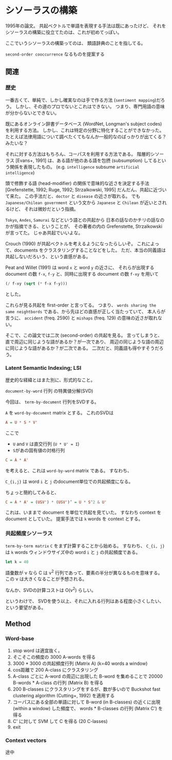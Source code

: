 # シソーラスの構築

1995年の論文。
共起ベクトルで単語を表現する手法は既にあったけど、
それをシソーラスの構築に役立てたのは、これが初めてっぽい。

ここでいうシソーラスの構築ってのは、
類語辞典のことを指してる。

`second-order cooccurrence` なるものを提案する

## 関連

### 歴史

一番古くて、単純で、しかし確実なのは手で作る方法 (`sentiment mapping`)だろう。
しかし、その道のプロでないとこれはできない。
つまり、専門用語の意味が分からないとできない。

既にあるオンライン辞書データベース (WordNet, Longman's subject codes)
を利用する方法。
しかし、これは特定の分野に特化することができなかった。
たとえば法律用語について調べたくてもなんか一般的なのばっかりが出てくる？みたいな？

それに対する方法はもちろん、コーパスを利用する方法である。
階層的シソーラス [Evans+, 1991]
は、ある語が他のある語を包摂 (subsumption) してるという関係を表現したもの。
(e.g. `intelligence` subsume `artificial intelligence`)

頭で修飾する語 (head-modifier) の関係で意味的な近さを決定する手法
[Grefenstette, 1992; Ruge, 1992; Strzalkowski, 1995]
だんだん、共起に近づいて来た。
この手法だと、`doctor` と `disease` の近さが取れる。
でも `Japanese/Chilean government` という文から
`Japanese` と `Chilean` が近いとされるけど、
それは微妙だという指摘。

`Tokyo`, `Andes`, `Samurai` などという語との共起から
日本の話なのかチリの話なのかが指摘できる、ということが、
その著者の内の Grefenstette, Strzalkowski が言ってた。
じゃあ共起でいいよな。

Crouch (1990) が共起ベクトルを考えるようになったらしいぞ。
これによって、documents をクラスタリングすることなどをした。
ただ、本当の同義語は共起しないだろいう、という直感がある。

Peat and Willet (1991) は word `x` と word `y` の近さに、
それらが出現する document の数 `f-x`, `f-y`
と、同時に出現する document の数 `f-xy` を用いて

```scheme
(/ f-xy (sqrt (* f-x f-y)))
```

とした。

これらが見る共起を first-order と言ってる。
つまり、 `words sharing the same neightbords`
である、から先ほどの直感が正しく当たっていて、
本人らが言うに、
`accident` (freq. 2590)
と
`mishaps` (freq. 129)
の意味の近さが取れない。

そこで、この論文では二次 (second-order) の共起を見る。
言ってしまうと、
直で周辺に同じような語があるか？が一次であり、
周辺の同じような語の周辺に同じような語があるか？が二次である。
二次だと、同義語も得やすそうだろう。

### Latent Semantic Indexing; LSI

歴史的な経緯とはまた別に、形式的なこと。

`document-by-word` 行列 の特異値分解(SVD)

今回は、
`term-by-document` 行列をSVDする。

`A` を `word-by-document` matrix
とする。
これのSVDは

```haskell
A = U * S * V'
```

ここで

- `U` and `V` は直交行列 (`U * U' = I`)
- `S`があの固有値の対格行列

```haskell
C = A * A'
```

を考えると、これは `word-by-word` matrix である。
すなわち、

`C_{i,j}` は word `i` と `j` のdocument単位での共起頻度になる。

ちょっと簡約してみると、

```haskell
C = A * A' = (USV') * (USV')’ = U * S^2 & U'
```

これは、いままで document を単位で共起を見ていた。
すなわち context を document としていた。
提案手法では `k` words を context とする。

### 共起頻度シソーラス

`term-by-term matrix` `C` をまず計算することから始める。
すなわち、
`C_{i, j}` は `k` words ウィンドウサイズ中の word `i` と `j` の共起頻度である。

```haskell
let k = 40
```

語彙数が v なら C は v<sup>2</sup> 行列であって、要素の半分が異なるものを意味する。
この v は大きくなることが予想される。

なんか、SVDの計算コストは O(v<sup>2</sup>) らしい。

というわけで、
SVDを使う以上、それに入れる行列はある程度小さくしたい、
という要望がある。

## Method

### Word-base

1. stop word は適宜抜く。
1. そこそこの頻度の 3000 A-words を得る
1. 3000 * 3000 の共起頻度行列 (Matrix A) (k=40 words a window)
1. cos距離で 200 A-class にクラスタリング
1. A-class ごとに A-word の周辺に出現した B-word を集めることで 20000 B-words * A-class の行列 (Matrix B) を得る
1. 200 B-classes にクラスタリングをするが、数が多いので Buckshot fast clustering algorithm (Cutting+, 1992) を適用する
1. コーパスにある全部の単語に対して B-word (in B-classes) の近くに出現 (within a window) した頻度で、 words * B-classes の行列 (Matrix C') を得る
1. C' に対して SVM して C を得る (20 C-lasses)
1. exit

### Context vectors

途中


